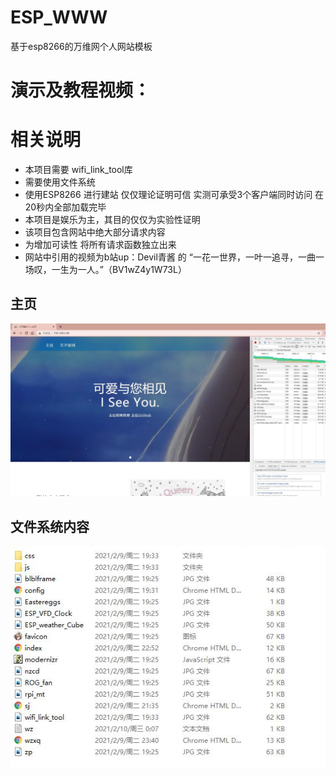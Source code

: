 # ESP_WWW
基于esp8266的万维网个人网站模板
# 演示及教程视频：
# 相关说明 
* 本项目需要 wifi_link_tool库 
* 需要使用文件系统
* 使用ESP8266 进行建站 仅仅理论证明可信 实测可承受3个客户端同时访问 在20秒内全部加载完毕
* 本项目是娱乐为主，其目的仅仅为实验性证明
* 该项目包含网站中绝大部分请求内容
* 为增加可读性 将所有请求函数独立出来
* 网站中引用的视频为b站up：Devil青酱 的 “一花一世界，一叶一追寻，一曲一场叹，一生为一人。”（BV1wZ4y1W73L）

## 主页
![img](index.jpg)
## 文件系统内容
![img](wj.jpg)

